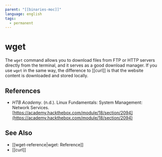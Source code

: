 ```yaml
---
parent: "[[binaries-moc]]"
language: english
tags:
  - permanent
---
```


# wget

The `wget` command allows you to download files from FTP or HTTP servers directly from the terminal, and it serves as a good download manager. If you use `wget` in the same way, the difference to [[curl]] is that the website content is downloaded and stored locally.

## References

- _HTB Academy_. (n.d.). <span class="reference-title">Linux Fundamentals: System Management: Network Services</span>. [https://academy.hackthebox.com/module/18/section/2094](https://academy.hackthebox.com/module/18/section/2094)

## See Also

- [[wget-reference|wget: Reference]]
- [[curl]]

